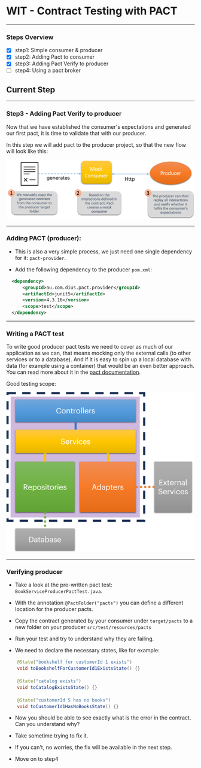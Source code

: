 # WIT - Contract Testing with PACT
***
### Steps Overview
- [X] step1: Simple consumer & producer
- [X] step2: Adding Pact to consumer
- [X] step3: Adding Pact Verify to producer
- [ ] step4: Using a pact broker

## Current Step
***
### Step3 - Adding Pact Verify to producer

Now that we have established the consumer's expectations and generated our first pact, 
it is time to validate that with our producer.

In this step we will add pact to the producer project, so that the new flow will look like this:

![Step3](pictures/step3.png)
***

### Adding PACT (producer): 

- This is also a very simple process, we just need one single dependency for it: `pact-provider`.

- Add the following dependency to the producer `pom.xml`:

```xml
  <dependency>
      <groupId>au.com.dius.pact.provider</groupId>
      <artifactId>junit5</artifactId>
      <version>4.3.16</version>
      <scope>test</scope>
  </dependency>
```
***
### Writing a PACT test

To write good producer pact tests we need to cover as much of our application as we can, 
that means mocking only the external calls (to other services or to a database). And if it is easy to spin up a local database with data (for example using a container)
that would be an even better approach. You can read more about it in the [pact documentation](https://docs.pact.io/getting_started/testing-scope#scope-of-a-provider-pact-test).

Good testing scope:

![testing scope](pictures/testing_scope_producer.png)

***

### Verifying producer

- Take a look at the pre-written pact test: `BookServiceProducerPactTest.java`.

- With the annotation `@PactFolder("pacts")` you can define a different location for the producer pacts.

- Copy the contract generated by your consumer under `target/pacts` to a new folder on your producer `src/test/resources/pacts`

- Run your test and try to understand why they are failing. 

- We need to declare the necessary states, like for example:
```java
    @State("bookshelf for customerId 1 exists")
    void toBookshelfForCustomerId1ExistsState() {}

    @State("catalog exists")
    void toCatalogExistsState() {}

    @State("customerId 5 has no books")
    void toCustomerId1HasNoBooksState() {}
```
- Now you should be able to see exactly what is the error in the contract. Can you understand why?

- Take sometime trying to fix it.

- If you can't, no worries, the fix will be available in the next step.

- Move on to step4